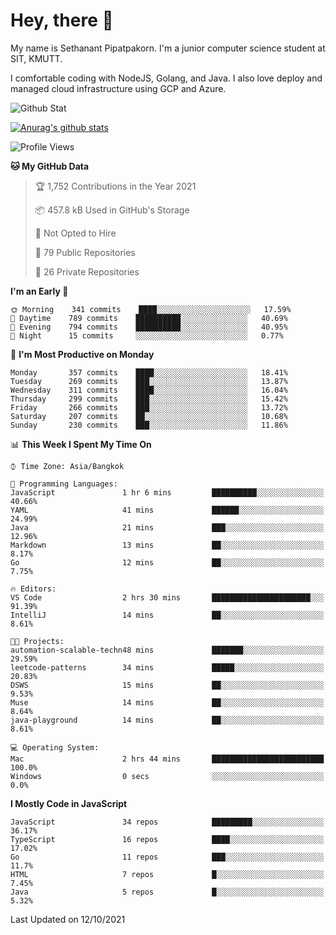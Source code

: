 # Hey, there 🙌
My name is Sethanant Pipatpakorn. I'm a junior computer science student at SIT, KMUTT.

I comfortable coding with NodeJS, Golang, and Java. I also love deploy and managed cloud infrastructure using GCP and Azure.

![Github Stat](https://github-profile-summary-cards.vercel.app/api/cards/profile-details?username=thetkpark&theme=dracula)

[![Anurag's github stats](https://github-readme-stats.vercel.app/api?username=thetkpark&count_private=true&show_icons=true&theme=tokyonight)](https://github.com/anuraghazra/github-readme-stats)

<!--START_SECTION:waka-->
![Profile Views](http://img.shields.io/badge/Profile%20Views-3-blue)

**🐱 My GitHub Data** 

> 🏆 1,752 Contributions in the Year 2021
 > 
> 📦 457.8 kB Used in GitHub's Storage 
 > 
> 🚫 Not Opted to Hire
 > 
> 📜 79 Public Repositories 
 > 
> 🔑 26 Private Repositories  
 > 
**I'm an Early 🐤** 

```text
🌞 Morning    341 commits    ████░░░░░░░░░░░░░░░░░░░░░   17.59% 
🌆 Daytime    789 commits    ██████████░░░░░░░░░░░░░░░   40.69% 
🌃 Evening    794 commits    ██████████░░░░░░░░░░░░░░░   40.95% 
🌙 Night      15 commits     ░░░░░░░░░░░░░░░░░░░░░░░░░   0.77%

```
📅 **I'm Most Productive on Monday** 

```text
Monday       357 commits    ████░░░░░░░░░░░░░░░░░░░░░   18.41% 
Tuesday      269 commits    ███░░░░░░░░░░░░░░░░░░░░░░   13.87% 
Wednesday    311 commits    ████░░░░░░░░░░░░░░░░░░░░░   16.04% 
Thursday     299 commits    ███░░░░░░░░░░░░░░░░░░░░░░   15.42% 
Friday       266 commits    ███░░░░░░░░░░░░░░░░░░░░░░   13.72% 
Saturday     207 commits    ██░░░░░░░░░░░░░░░░░░░░░░░   10.68% 
Sunday       230 commits    ███░░░░░░░░░░░░░░░░░░░░░░   11.86%

```


📊 **This Week I Spent My Time On** 

```text
⌚︎ Time Zone: Asia/Bangkok

💬 Programming Languages: 
JavaScript               1 hr 6 mins         ██████████░░░░░░░░░░░░░░░   40.66% 
YAML                     41 mins             ██████░░░░░░░░░░░░░░░░░░░   24.99% 
Java                     21 mins             ███░░░░░░░░░░░░░░░░░░░░░░   12.96% 
Markdown                 13 mins             ██░░░░░░░░░░░░░░░░░░░░░░░   8.17% 
Go                       12 mins             ██░░░░░░░░░░░░░░░░░░░░░░░   7.75%

🔥 Editors: 
VS Code                  2 hrs 30 mins       ██████████████████████░░░   91.39% 
IntelliJ                 14 mins             ██░░░░░░░░░░░░░░░░░░░░░░░   8.61%

🐱‍💻 Projects: 
automation-scalable-techn48 mins             ███████░░░░░░░░░░░░░░░░░░   29.59% 
leetcode-patterns        34 mins             █████░░░░░░░░░░░░░░░░░░░░   20.83% 
DSWS                     15 mins             ██░░░░░░░░░░░░░░░░░░░░░░░   9.53% 
Muse                     14 mins             ██░░░░░░░░░░░░░░░░░░░░░░░   8.64% 
java-playground          14 mins             ██░░░░░░░░░░░░░░░░░░░░░░░   8.61%

💻 Operating System: 
Mac                      2 hrs 44 mins       █████████████████████████   100.0% 
Windows                  0 secs              ░░░░░░░░░░░░░░░░░░░░░░░░░   0.0%

```

**I Mostly Code in JavaScript** 

```text
JavaScript               34 repos            █████████░░░░░░░░░░░░░░░░   36.17% 
TypeScript               16 repos            ████░░░░░░░░░░░░░░░░░░░░░   17.02% 
Go                       11 repos            ███░░░░░░░░░░░░░░░░░░░░░░   11.7% 
HTML                     7 repos             █░░░░░░░░░░░░░░░░░░░░░░░░   7.45% 
Java                     5 repos             █░░░░░░░░░░░░░░░░░░░░░░░░   5.32%

```



 Last Updated on 12/10/2021
<!--END_SECTION:waka-->

